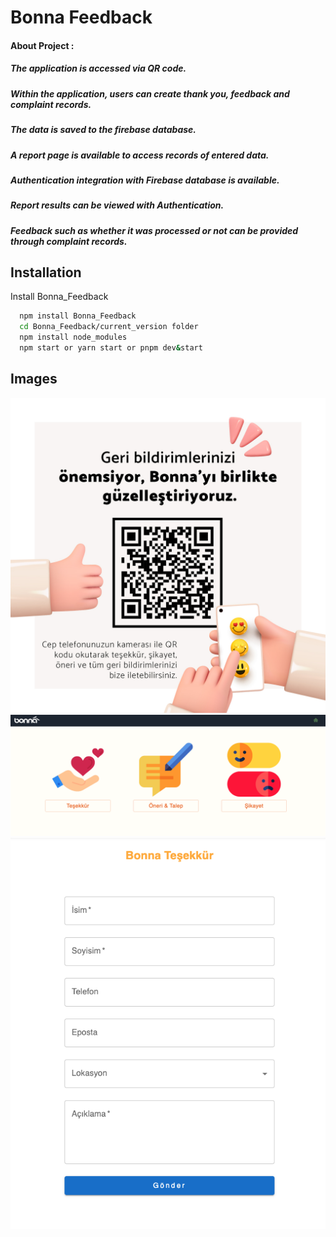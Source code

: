 # Bonna Feedback

#### About Project : 
##### The application is accessed via QR code.
##### Within the application, users can create thank you, feedback and complaint records.
##### The data is saved to the firebase database.
##### A report page is available to access records of entered data.
##### Authentication integration with Firebase database is available.
##### Report results can be viewed with Authentication.
##### Feedback such as whether it was processed or not can be provided through complaint records.


## Installation

Install Bonna_Feedback

```bash
  npm install Bonna_Feedback
  cd Bonna_Feedback/current_version folder
  npm install node_modules
  npm start or yarn start or pnpm dev&start
```


## Images
![](./pictures/qrCode.png)
![](./pictures/homePage.png)
![](./pictures/tesekkurPage.png)